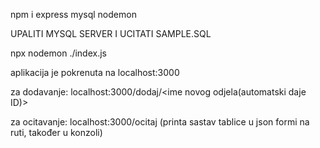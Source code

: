 npm i express mysql nodemon

UPALITI MYSQL SERVER I UCITATI SAMPLE.SQL 

npx nodemon ./index.js

aplikacija je pokrenuta na localhost:3000

za dodavanje:   localhost:3000/dodaj/<ime novog odjela(automatski daje ID)>

za ocitavanje:   localhost:3000/ocitaj (printa sastav tablice u json formi na ruti, također u konzoli)
